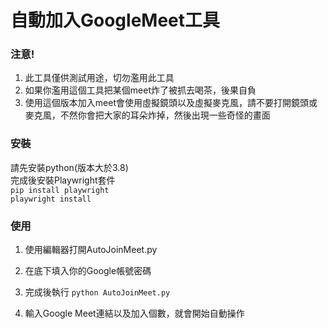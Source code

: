 # 自動加入GoogleMeet工具 
### 注意!
1. 此工具僅供測試用途，切勿濫用此工具
2. 如果你濫用這個工具把某個meet炸了被抓去喝茶，後果自負
3. 使用這個版本加入meet會使用虛擬鏡頭以及虛擬麥克風，請不要打開鏡頭或麥克風，不然你會把大家的耳朵炸掉，然後出現一些奇怪的畫面
### 安裝
請先安裝python(版本大於3.8)<br>
完成後安裝Playwright套件<br>
`pip install playwright`<br>
`playwright install`<br>
### 使用
1. 使用編輯器打開AutoJoinMeet.py

2. 在底下填入你的Google帳號密碼

3. 完成後執行 `python AutoJoinMeet.py`

4. 輸入Google Meet連結以及加入個數，就會開始自動操作